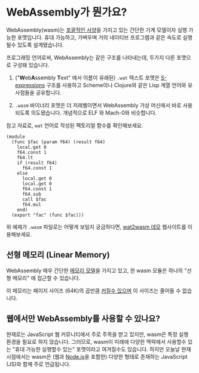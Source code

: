 # WebAssembly가 뭔가요?

WebAssembly(wasm)는 [포괄적인 사양][extensive specification]을 가지고 있는 간단한 기계 모델이자 실행 가능한 포맷입니다. 휴대 가능하고, 가벼우며 거의 네이티브 프로그램과 같은 속도로 실행될수 있도록 설계됐습니다.

프로그래밍 언어로써, WebAssembly는 같은 구조를 나타내는데, 두가지 다른 포맷으로 구성돼 있습니다.

1. ("**W**eb**A**ssembly **T**ext" 에서 이름이 유래된) `.wat` 텍스트 포맷은 [S-expressions] 구조를 사용하고 Scheme이나 Clojure와 같은 Lisp 계열 언어와 유사점들을 공유합니다.

2. `.wasm` 바이너리 포맷은 더 저레벨이면서 WebAssembly 가상 머신에서 바로 사용되도록 의도됐습니다. 개념적으로 ELF 와 Mach-0와 비슷합니다.

참고 자료로, `wat` 언어로 작성된 팩토리얼 함수를 확인해보세요.

```
(module
  (func $fac (param f64) (result f64)
    local.get 0
    f64.const 1
    f64.lt
    if (result f64)
      f64.const 1
    else
      local.get 0
      local.get 0
      f64.const 1
      f64.sub
      call $fac
      f64.mul
    end)
  (export "fac" (func $fac)))
```

위 예제가 `.wasm` 파일로는 어떻게 보일지 궁금하다면, [wat2wasm 데모][wat2wasm demo] 웹사이트를 이용해보세요.

## 선형 메모리 (Linear Memory)
WebAssembly 매우 간단한 [메모리 모델][memory model]을 가지고 있고, 한 wasm 모듈은 하나의 "선형 메모리" 에 접근할 수 있습니다.

이 메모리는 페이지 사이즈 (64K)의 곱만큼 [커질수 있으며][memory can be grown] 이 사이즈는 줄어들 수 없습니다.

## 웹에서만 WebAssembly를 사용할 수 있나요?

현재로는 JavaScript 웹 커뮤니티에서 주로 주목을 받고 있지만, wasm은 특정 실행 환경을 필요로 하지 않습니다. 그러므로, wasm이 미래에 다양한 맥락에서 사용할수 있는 "휴대 가능한 실행할수 있는" 포맷이라고 여겨질수도 있습니다. 하지만 오늘날 현재 시점에서는 wasm은 (웹과 [Node.js]을 포함한) 다양한 형태로 존재하는 JavaScript (JS)와 함께 주로 언급됩니다.

[memory model]: https://webassembly.github.io/spec/core/syntax/modules.html#syntax-mem
[memory can be grown]: https://webassembly.github.io/spec/core/syntax/instructions.html#syntax-instr-memory
[extensive specification]: https://webassembly.github.io/spec/
[value types]: https://webassembly.github.io/spec/core/syntax/types.html#value-types
[Node.js]: https://nodejs.org
[S-expressions]: https://en.wikipedia.org/wiki/S-expression
[wat2wasm demo]: https://webassembly.github.io/wabt/demo/wat2wasm/
